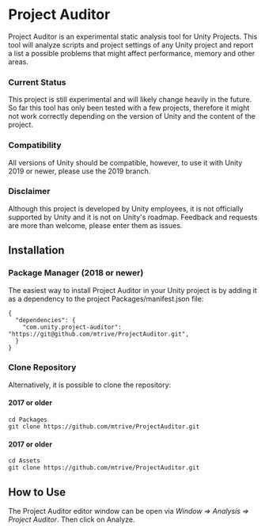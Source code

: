 # Project Auditor
Project Auditor is an experimental static analysis tool for Unity Projects. This tool will analyze scripts and project settings of any Unity project and report a list a possible problems that might affect performance, memory and other areas.

### Current Status
This project is still experimental and will likely change heavily in the future. So far this tool has only been tested with a few projects, therefore it might not work correctly depending on the version of Unity and the content of the project.

### Compatibility
All versions of Unity should be compatible, however, to use it with Unity 2019 or newer, please use the 2019 branch.

### Disclaimer
Although this project is developed by Unity employees, it is not officially supported by Unity and it is not on Unity's roadmap. Feedback and requests are more than welcome, please enter them as issues.

## Installation
### Package Manager (2018 or newer)
The easiest way to install Project Auditor in your Unity project is by adding it as a dependency to the project Packages/manifest.json file:

```
{
  "dependencies": {
    "com.unity.project-auditor": "https://git@github.com/mtrive/ProjectAuditor.git",
  }
}
```

### Clone Repository
Alternatively, it is possible to clone the repository:

#### 2017 or older
```
cd Packages
git clone https://github.com/mtrive/ProjectAuditor.git
```

#### 2017 or older
```
cd Assets
git clone https://github.com/mtrive/ProjectAuditor.git
```
## How to Use
The Project Auditor editor window can be open via *Window => Analysis => Project Auditor*.
Then click on Analyze.
